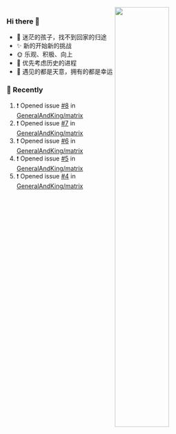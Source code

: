 <picture>
    <source media="(prefers-color-scheme: dark)" srcset="https://github-readme-stats-ouuan.vercel.app/api?username=lizhongyue248&theme=dark&show_icons=true">
    <img align="right" width="50%" src="https://github-readme-stats-ouuan.vercel.app/api?username=lizhongyue248&show_icons=true">
</picture>

### Hi there 👋

- 🌱 迷茫的孩子，找不到回家的归途
- ✨ 新的开始新的挑战
- 🌞 乐观、积极、向上
- 📯 优先考虑历史的进程
- 🌷 遇见的都是天意，拥有的都是幸运


<!--
**lizhongyue248/lizhongyue248** is a ✨ _special_ ✨ repository because its `README.md` (this file) appears on your GitHub profile.

Here are some ideas to get you started:

- 🔭 I’m currently working on ...
- 🌱 I’m currently learning ...
- 👯 I’m looking to collaborate on ...
- 🤔 I’m looking for help with ...
- 💬 Ask me about ...
- 📫 How to reach me: ...
- 😄 Pronouns: ...
- ⚡ Fun fact: ...
-->

### 🚀 Recently

<!--START_SECTION:activity-->
1. ❗ Opened issue [#8](https://github.com/GeneralAndKing/matrix/issues/8) in [GeneralAndKing/matrix](https://github.com/GeneralAndKing/matrix)
2. ❗ Opened issue [#7](https://github.com/GeneralAndKing/matrix/issues/7) in [GeneralAndKing/matrix](https://github.com/GeneralAndKing/matrix)
3. ❗ Opened issue [#6](https://github.com/GeneralAndKing/matrix/issues/6) in [GeneralAndKing/matrix](https://github.com/GeneralAndKing/matrix)
4. ❗ Opened issue [#5](https://github.com/GeneralAndKing/matrix/issues/5) in [GeneralAndKing/matrix](https://github.com/GeneralAndKing/matrix)
5. ❗ Opened issue [#4](https://github.com/GeneralAndKing/matrix/issues/4) in [GeneralAndKing/matrix](https://github.com/GeneralAndKing/matrix)
<!--END_SECTION:activity-->
